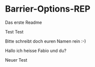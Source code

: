 # Barrier-Options-REP

Das erste Readme

Test Test

Bitte schreibt doch euren Namen rein :-)

Hallo ich heisse Fabio und du?

Neuer Test

